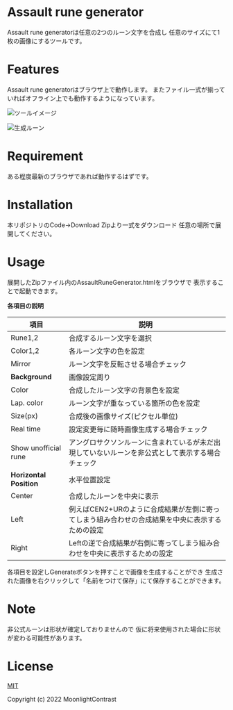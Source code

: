 # Assault rune generator
Assault rune generatorは任意の2つのルーン文字を合成し
任意のサイズにて1枚の画像にするツールです。

# Features
Assault rune generatorはブラウザ上で動作します。
またファイル一式が揃っていればオフライン上でも動作するようになっています。

![ツールイメージ](https://user-images.githubusercontent.com/104244693/164890186-2a29cfc6-b14d-4768-ae71-abd4df91365e.jpeg)

![生成ルーン](https://user-images.githubusercontent.com/104244693/164890184-d29247be-0eba-45ed-acef-437db17b114b.png)

# Requirement
ある程度最新のブラウザであれば動作するはずです。

# Installation
本リポジトリのCode→Download Zipより一式をダウンロード
任意の場所で展開してください。

# Usage
展開したZipファイル内のAssaultRuneGenerator.htmlをブラウザで
表示することで起動できます。

**各項目の説明**

|項目                        |説明         |
|--------------------------|-----------|
|Rune1,2                   |合成するルーン文字を選択|
|Color1,2                  |各ルーン文字の色を設定|
|Mirror                    |ルーン文字を反転させる場合チェック |
|**Background**            |画像設定周り|
|Color                     |合成したルーン文字の背景色を設定  |
|Lap. color                |ルーン文字が重なっている箇所の色を設定 |
|Size(px)                  |合成後の画像サイズ(ピクセル単位)   |
|Real time                 |設定変更毎に随時画像生成する場合チェック|
|Show unofficial rune      |アングロサクソンルーンに含まれているが未だ出現していないルーンを非公式として表示する場合チェック|
|**Horizontal Position**|水平位置設定|
|Center|合成したルーンを中央に表示|
|Left|例えばCEN2+URのように合成結果が左側に寄ってしまう組み合わせの合成結果を中央に表示するための設定|
|Right|Leftの逆で合成結果が右側に寄ってしまう組み合わせを中央に表示するための設定|

各項目を設定しGenerateボタンを押すことで画像を生成することができ
生成された画像を右クリックして「名前をつけて保存」にて保存することができます。

# Note
非公式ルーンは形状が確定しておりませんので
仮に将来使用された場合に形状が変わる可能性があります。

# License
[MIT](http://opensource.org/licenses/MIT)

Copyright (c) 2022 MoonlightContrast
